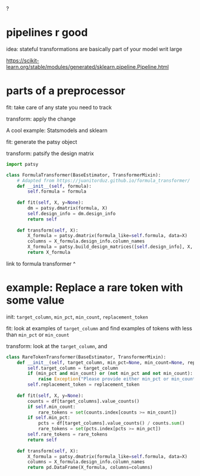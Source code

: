 ?

# pipelines r good

idea: stateful transformations are basically part of your model writ large

https://scikit-learn.org/stable/modules/generated/sklearn.pipeline.Pipeline.html

# parts of a preprocessor

fit: take care of any state you need to track

transform: apply the change

A cool example: Statsmodels and sklearn

fit: generate the patsy object

transform: patsify the design matrix

```python
import patsy

class FormulaTransformer(BaseEstimator, TransformerMixin):
    # Adapted from https://juanitorduz.github.io/formula_transformer/
    def __init__(self, formula):
        self.formula = formula
    
    def fit(self, X, y=None):
        dm = patsy.dmatrix(formula, X)
        self.design_info = dm.design_info
        return self
    
    def transform(self, X):
        X_formula = patsy.dmatrix(formula_like=self.formula, data=X)
        columns = X_formula.design_info.column_names
        X_formula = patsy.build_design_matrices([self.design_info], X, return_type='dataframe')
        return X_formula
```

link to formula transformer ^

# example: Replace a rare token with some value

init: `target_column`, `min_pct`, `min_count`, `replacement_token`

fit: look at examples of `target_column` and find examples of tokens with less than `min_pct` or `min_count`

transform: look at the `target_column`, and 

```python
class RareTokenTransformer(BaseEstimator, TransformerMixin):
    def __init__(self, target_column, min_pct=None, min_count=None, replacement_token='__RARE__'):
        self.target_column = target_column
        if (min_pct and min_count) or (not min_pct and not min_count):
            raise Exception("Please provide either min_pct or min_count, not both")
        self.replacement_token = replacement_token
    
    def fit(self, X, y=None):
        counts = df[target_columns].value_counts()
        if self.min_count:
            rare_tokens = set(counts.index[counts >= min_count])
        if self.min_pct:
            pcts = df[target_columns].value_counts() / counts.sum()
            rare_tokens = set(pcts.index[pcts >= min_pct])
        self.rare_tokens = rare_tokens
        return self
    
    def transform(self, X):
        X_formula = patsy.dmatrix(formula_like=self.formula, data=X)
        columns = X_formula.design_info.column_names
        return pd.DataFrame(X_formula, columns=columns)

```
